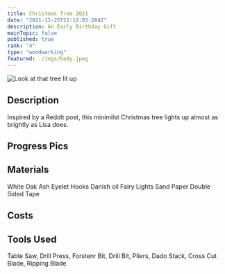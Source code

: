 ```yaml
---
title: Christmas Tree 2021
date: "2021-11-25T22:12:03.284Z"
description: An Early Birthday Gift   
mainTopic: false
published: true
rank: "4"
type: "woodworking"
featured: ./imgs/body.jpeg
---
```


![Look at that tree lit up](/imgs/body.jpeg)

## Description 

Inspired by a Reddit post, this minimilst Christmas tree lights up almost as brightly as Lisa does. 

## Progress Pics 

## Materials 

White Oak 
Ash 
Eyelet Hooks 
Danish oil 
Fairy Lights 
Sand Paper 
Double Sided Tape 

## Costs 

## Tools Used 

Table Saw, Drill Press, Forstenr Bit, Drill Bit, Pliers, Dado Stack, Cross Cut Blade, Ripping Blade

